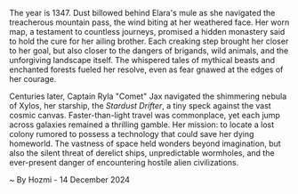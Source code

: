 
The year is 1347.  Dust billowed behind Elara's mule as she navigated the treacherous mountain pass, the wind biting at her weathered face.  Her worn map, a testament to countless journeys, promised a hidden monastery said to hold the cure for her ailing brother.  Each creaking step brought her closer to her goal, but also closer to the dangers of brigands, wild animals, and the unforgiving landscape itself.  The whispered tales of mythical beasts and enchanted forests fueled her resolve, even as fear gnawed at the edges of her courage.

Centuries later, Captain Ryla "Comet" Jax navigated the shimmering nebula of Xylos, her starship, the *Stardust Drifter*, a tiny speck against the vast cosmic canvas.  Faster-than-light travel was commonplace, yet each jump across galaxies remained a thrilling gamble.  Her mission: to locate a lost colony rumored to possess a technology that could save her dying homeworld.  The vastness of space held wonders beyond imagination, but also the silent threat of derelict ships, unpredictable wormholes, and the ever-present danger of encountering hostile alien civilizations.

~ By Hozmi - 14 December 2024
